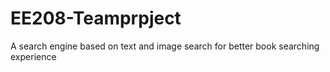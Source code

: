 # EE208-Teamprpject
A search engine based on text and image search for better book searching experience
